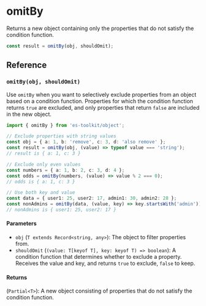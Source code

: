 # omitBy

Returns a new object containing only the properties that do not satisfy the condition function.

```typescript
const result = omitBy(obj, shouldOmit);
```

## Reference

### `omitBy(obj, shouldOmit)`

Use `omitBy` when you want to selectively exclude properties from an object based on a condition function. Properties for which the condition function returns `true` are excluded, and only properties that return `false` are included in the new object.

```typescript
import { omitBy } from 'es-toolkit/object';

// Exclude properties with string values
const obj = { a: 1, b: 'remove', c: 3, d: 'also remove' };
const result = omitBy(obj, (value) => typeof value === 'string');
// result is { a: 1, c: 3 }

// Exclude only even values
const numbers = { a: 1, b: 2, c: 3, d: 4 };
const odds = omitBy(numbers, (value) => value % 2 === 0);
// odds is { a: 1, c: 3 }

// Use both key and value
const data = { user1: 25, user2: 17, admin1: 30, admin2: 28 };
const nonAdmins = omitBy(data, (value, key) => key.startsWith('admin'));
// nonAdmins is { user1: 25, user2: 17 }
```

#### Parameters

- `obj` (`T extends Record<string, any>`): The object to filter properties from.
- `shouldOmit` (`(value: T[keyof T], key: keyof T) => boolean`): A condition function that determines whether to exclude a property. Receives the value and key, and returns `true` to exclude, `false` to keep.

#### Returns

(`Partial<T>`): A new object consisting of properties that do not satisfy the condition function.
